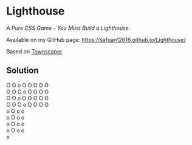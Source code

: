 # Lighthouse
*A Pure CSS Game - You Must Build a Lighthouse.*

Available on my GitHub page: https://safuan12616.github.io/Lighthouse/

Based on [Townscaper](https://www.townscapergame.com/)

## Solution
O O o O O O O O</br>
O O O o O O O O</br>
O O o O O O O O</br>
O O O o O O O O</br>
o O o o</br>
o O o o</br>
o O o o</br>
o O o o</br>
o
